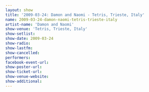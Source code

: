 ```yaml
---
layout: show
title: '2009-03-24: Damon and Naomi - Tetris, Trieste, Italy'
name: 2009-03-24-damon-naomi-tetris-trieste-italy
artist-name: 'Damon and Naomi'
show-venue: 'Tetris, Trieste, Italy'
show-setlist: 
show-date: 2009-03-24
show-radio: 
show-lastfm: 
show-cancelled: 
performers: 
facebook-event-url: 
show-poster-url: 
show-ticket-url: 
show-venue-website: 
show-additional: 
---
```


